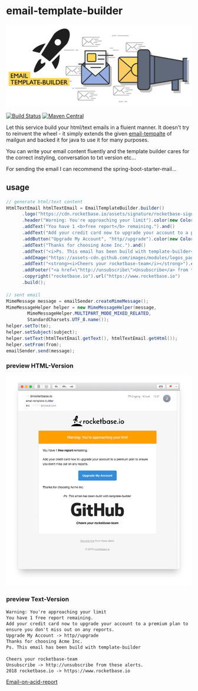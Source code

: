 

# email-template-builder

![logo](assets/logo.svg)

[![Build Status](https://travis-ci.org/rocketbase-io/email-template-builder.svg?branch=master)](https://travis-ci.org/rocketbase-io/email-template-builder)
[![Maven Central](https://maven-badges.herokuapp.com/maven-central/io.rocketbase.commons/email-template-builder/badge.svg)](https://maven-badges.herokuapp.com/maven-central/io.rocketbase.commons/email-template-builder)

Let this service build your html/text emails in a fluient manner. It doesn't try to reinvent the wheel - it simply extends the given [email-tempalte](https://github.com/mailgun/transactional-email-templates) of mailgun and backed it for java to use it for many purposes.

You can write your email content fluently and the template builder cares for the correct instyling, conversation to txt version etc...

For sending the email I can recommend the spring-boot-starter-mail...

## usage

```java
// generate html/text content
HtmlTextEmail htmlTextEmail = EmailTemplateBuilder.builder()
      .logo("https://cdn.rocketbase.io/assets/signature/rocketbase-signature-20179.png", "rocketbase-logo", 250, 50).title("visit rocketbase.io").linkUrl("https://www.rocketbase.io").and()
      .header("Warning: You're approaching your limit").color(new ColorStyle("ffffff", "ff9f00")).and()
      .addText("You have 1 <b>free report</b> remaining.").and()
      .addText("Add your credit card now to upgrade your account to a premium plan to ensure you don't miss out on any reports.").and()
      .addButton("Upgrade My Account", "http//upgrade").color(new ColorStyle("ffffff", "348eda")).center().and()
      .addText("Thanks for choosing Acme Inc.").and()
      .addText("<i>Ps. This email has been build with template-builder</i>").center().and()
      .addImage("https://assets-cdn.github.com/images/modules/logos_page/GitHub-Logo.png", "rocketbase-io/email-template-builder", 250, 65).center().title("link to github project").linkUrl("https://github.com/rocketbase-io/email-template-builder").and()
      .addText("<strong><i>Cheers your rocketbase-team</i></strong>").center().and()
      .addFooter("<a href=\"http://unsubscribe\">Unsubscribe</a> from these alerts.").and()
      .copyright("rocketbase.io").url("https://www.rocketbase.io")
      .build();

// sent email
MimeMessage message = emailSender.createMimeMessage();
MimeMessageHelper helper = new MimeMessageHelper(message,
        MimeMessageHelper.MULTIPART_MODE_MIXED_RELATED,
        StandardCharsets.UTF_8.name());
helper.setTo(to);
helper.setSubject(subject);
helper.setText(htmlTextEmail.getText(), htmlTextEmail.getHtml());
helper.setFrom(from);
emailSender.send(message);

```

### preview HTML-Version

![sample](assets/mail-sample.png)

### preview Text-Version

```
Warning: You're approaching your limit
You have 1 free report remaining.
Add your credit card now to upgrade your account to a premium plan to ensure you don't miss out on any reports.
Upgrade My Account -> http//upgrade
Thanks for choosing Acme Inc.
Ps. This email has been build with template-builder

Cheers your rocketbase-team
Unsubscribe -> http://unsubscribe from these alerts.
2018 rocketbase.io -> https://www.rocketbase.io
```


[Email-on-acid-report](https://app.emailonacid.com/app/acidtest/ObQRaQOYKG17yavB6MUHxXXfujAASn6v9iK3JSwFpSteP/list)
